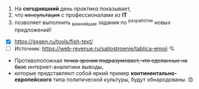 1. На **сегодняшний** день *практика* показывает,
2. что ~~консультация~~ с профессионалами *из* **IT**
3. позволяет выполнить <sub>важнейшие</sub> задания по <sup>разработке</sup> новых предложений!
- [x] https://gsgen.ru/tools/fish-text/
- [ ] Источник: https://web-revenue.ru/sajtostroenie/tablica-emoji
&#128152;
+ Противоположная ~~точка зрения подразумевает, что сделанные на базе~~ интернет-аналитики выводы,
+  которые представляют собой яркий пример **континентально-европейского** типа политической культуры, будут обнародованы.
&#128525;
